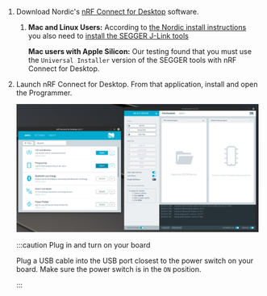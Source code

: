 1. Download Nordic's [nRF Connect for
   Desktop](https://www.nordicsemi.com/Products/Development-tools/nRF-Connect-for-desktop)
   software.

   1. **Mac and Linux Users:** According to [the Nordic install
      instructions](https://infocenter.nordicsemi.com/index.jsp?topic=/struct_nrftools/struct/nrftools_nrfconnect.html)
      you also need to [install the SEGGER J-Link
      tools](https://www.segger.com/downloads/jlink/#J-LinkSoftwareAndDocumentationPack)

      **Mac users with Apple Silicon:** Our testing found that you must use the
      `Universal Installer` version of the SEGGER tools with nRF Connect for Desktop.

2. Launch nRF Connect for Desktop. From that application, install and open the
   Programmer.

   ![Nordic nRF Connect for Desktop launch the Programmer](../assets/nrf-connect-desktop-programmer-launch.jpg)

   :::caution Plug in and turn on your board

   Plug a USB cable into the USB port closest to the power switch on your board.
   Make sure the power switch is in the `ON` position.

   :::
